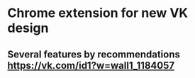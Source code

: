 # Chrome extension for new VK design

## Several features by recommendations https://vk.com/id1?w=wall1_1184057
